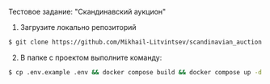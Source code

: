 Тестовое задание: "Скандинавский аукцион"
1. Загрузите локально репозиторий
``` bash
$ git clone https://github.com/Mikhail-Litvintsev/scandinavian_auction.git
```
2. В папке с проектом выполните команду:
``` bash
$ cp .env.example .env && docker compose build && docker compose up -d && docker compose exec backend /bin/bash -lc 'composer install && php artisan migrate:fresh && php artisan optimize &&  php artisan cache:clear' && python -m webbrowser -t "http://localhost"
``` 
